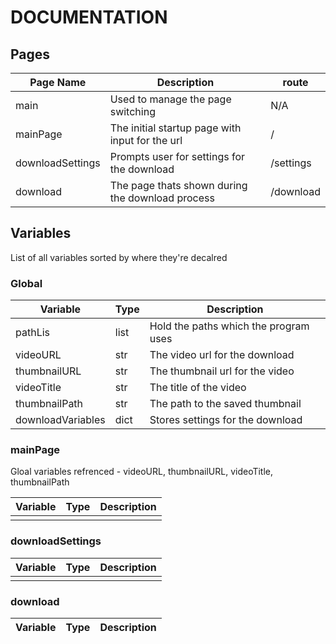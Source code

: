 # DOCUMENTATION

## Pages
| Page Name| Description | route |
| -------- | ----------- | ---- |
| main | Used to manage the page switching | N/A |
| mainPage | The initial startup page with input for the url | / |
| downloadSettings | Prompts user for settings for the download | /settings |
| download | The page thats shown during the download process | /download |



## Variables
List of all variables sorted by where they're decalred 

### Global
| Variable  | Type | Description | 
| ----------| -----| ----------- | 
| pathLis  | list | Hold the paths which the program uses | 
| videoURL | str | The video url for the download | 
| thumbnailURL | str | The thumbnail url for the video | 
| videoTitle | str | The title of the video | 
| thumbnailPath | str | The path to the saved thumbnail | 
| downloadVariables | dict | Stores settings for the download | 

### mainPage 
Gloal variables refrenced - videoURL, thumbnailURL, videoTitle, thumbnailPath

| Variable  | Type | Description | 
| ----------| -----| ----------- | 
|  |  |


### downloadSettings
| Variable  | Type | Description | 
| ----------| -----| ----------- | 
|  |  |

### download 
| Variable  | Type | Description | 
| ----------| -----| ----------- | 


